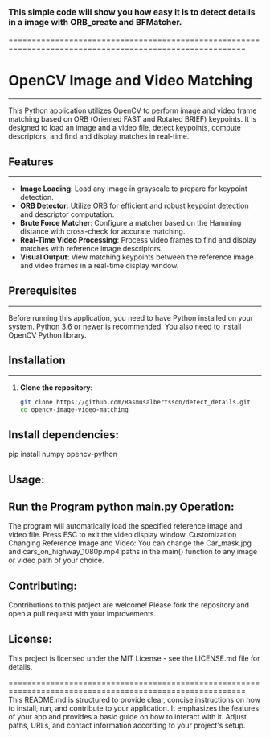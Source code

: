 ### This simple code will show you how easy it is to detect details in a image with ORB_create and BFMatcher.
=========================================================================================================

# OpenCV Image and Video Matching
----------------------
This Python application utilizes OpenCV to perform image and video frame matching based on ORB (Oriented FAST and Rotated BRIEF) keypoints. It is designed to load an image and a video file, detect keypoints, compute descriptors, and find and display matches in real-time.

## Features
----------------------
- **Image Loading**: Load any image in grayscale to prepare for keypoint detection.
- **ORB Detector**: Utilize ORB for efficient and robust keypoint detection and descriptor computation.
- **Brute Force Matcher**: Configure a matcher based on the Hamming distance with cross-check for accurate matching.
- **Real-Time Video Processing**: Process video frames to find and display matches with reference image descriptors.
- **Visual Output**: View matching keypoints between the reference image and video frames in a real-time display window.

## Prerequisites
----------------------
Before running this application, you need to have Python installed on your system. Python 3.6 or newer is recommended. You also need to install OpenCV Python library.

## Installation
----------------------
1. **Clone the repository**:
   ```bash
   git clone https://github.com/Rasmusalbertsson/detect_details.git
   cd opencv-image-video-matching
Install dependencies:
----------------------
pip install numpy opencv-python

Usage:
----------------------
Run the Program
python main.py
Operation:
----------------------
The program will automatically load the specified reference image and video file. Press ESC to exit the video display window.
Customization
Changing Reference Image and Video:
You can change the Car_mask.jpg and cars_on_highway_1080p.mp4 paths in the main() function to any image or video path of your choice.

Contributing:
----------------------
Contributions to this project are welcome! Please fork the repository and open a pull request with your improvements.

License:
----------------------
This project is licensed under the MIT License - see the LICENSE.md file for details.


=========================================================================================================
This README.md is structured to provide clear, concise instructions on how to install, run, and contribute to your application. 
It emphasizes the features of your app and provides a basic guide on how to interact with it. 
Adjust paths, URLs, and contact information according to your project's setup.
